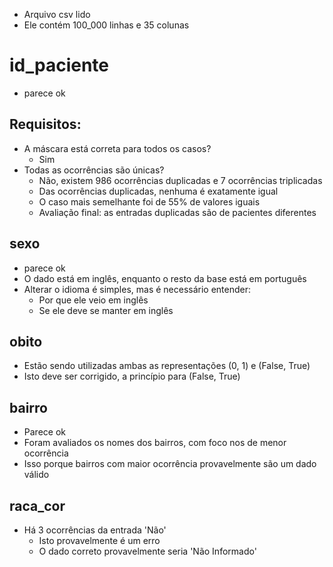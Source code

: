 - Arquivo csv lido
- Ele contém 100_000 linhas e 35 colunas

# id_paciente
- parece ok
## Requisitos:
- A máscara está correta para todos os casos?
    - Sim
- Todas as ocorrências são únicas?
    - Não, existem 986 ocorrências duplicadas e 7 ocorrências triplicadas
    - Das ocorrências duplicadas, nenhuma é exatamente igual
    - O caso mais semelhante foi de 55% de valores iguais
    - Avaliação final: as entradas duplicadas são de pacientes diferentes

## sexo
- parece ok
- O dado está em inglês, enquanto o resto da base está em português
- Alterar o idioma é simples, mas é necessário entender:
    - Por que ele veio em inglês
    - Se ele deve se manter em inglês

## obito
- Estão sendo utilizadas ambas as representações (0, 1) e (False, True)
- Isto deve ser corrigido, a princípio para (False, True)

## bairro
- Parece ok
- Foram avaliados os nomes dos bairros, com foco nos de menor ocorrência
- Isso porque bairros com maior ocorrência provavelmente são um dado válido

## raca_cor
- Há 3 ocorrências da entrada 'Não'
    - Isto provavelmente é um erro
    - O dado correto provavelmente seria 'Não Informado'
